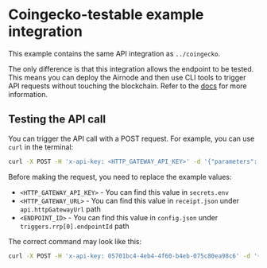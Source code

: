 # Coingecko-testable example integration

This example contains the same API integration as `../coingecko`.

The only difference is that this integration allows the endpoint to be tested. This means you can deploy the Airnode and
then use CLI tools to trigger API requests without touching the blockchain. Refer to the
[docs](https://docs.api3.org/airnode/latest/grp-providers/guides/build-an-airnode/http-gateways.html) for more
information.

## Testing the API call

You can trigger the API call with a POST request. For example, you can use `curl` in the terminal:

```sh
curl -X POST -H 'x-api-key: <HTTP_GATEWAY_API_KEY>' -d '{"parameters": {"coinId": "bitcoin"}}' '<HTTP_GATEWAY_URL>/<ENDPOINT_ID>'
```

Before making the request, you need to replace the example values:

- `<HTTP_GATEWAY_API_KEY>` - You can find this value in `secrets.env`
- `<HTTP_GATEWAY_URL>` - You can find this value in `receipt.json` under `api.httpGatewayUrl` path
- `<ENDPOINT_ID>` - You can find this value in `config.json` under `triggers.rrp[0].endpointId` path

The correct command may look like this:

```sh
curl -X POST -H 'x-api-key: 05701bc4-4eb4-4f60-b4eb-075c80ea98c6' -d '{"parameters": {"coinId": "bitcoin"}}' 'https://x9sidy9ln0.execute-api.us-east-1.amazonaws.com/v1/0xd9e8c9bcc8960df5f954c0817757d2f7f9601bd638ea2f94e890ae5481681153'
```
